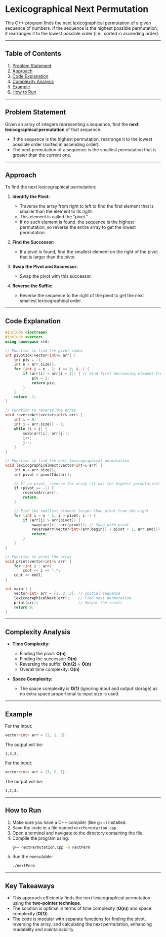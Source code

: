 # Lexicographical Next Permutation  

This C++ program finds the next lexicographical permutation of a given sequence of numbers. If the sequence is the highest possible permutation, it rearranges it to the lowest possible order (i.e., sorted in ascending order).  

---

## Table of Contents  
1. [Problem Statement](#problem-statement)  
2. [Approach](#approach)  
3. [Code Explanation](#code-explanation)  
4. [Complexity Analysis](#complexity-analysis)  
5. [Example](#example)  
6. [How to Run](#how-to-run)  

---

## Problem Statement  
Given an array of integers representing a sequence, find the **next lexicographical permutation** of that sequence.  
- If the sequence is the highest permutation, rearrange it to the lowest possible order (sorted in ascending order).  
- The next permutation of a sequence is the smallest permutation that is greater than the current one.  

---

## Approach  
To find the next lexicographical permutation:  

1. **Identify the Pivot:**  
   - Traverse the array from right to left to find the first element that is smaller than the element to its right.  
   - This element is called the "pivot."  
   - If no such element is found, the sequence is the highest permutation, so reverse the entire array to get the lowest permutation.  

2. **Find the Successor:**  
   - If a pivot is found, find the smallest element on the right of the pivot that is larger than the pivot.  

3. **Swap the Pivot and Successor:**  
   - Swap the pivot with this successor.  

4. **Reverse the Suffix:**  
   - Reverse the sequence to the right of the pivot to get the next smallest lexicographical order.  

---

## Code Explanation  
```cpp
#include <iostream>
#include <vector>
using namespace std;

// Function to find the pivot index
int pivotIdx(vector<int>& arr) {
    int piv = -1;
    int n = arr.size();
    for (int i = n - 2; i >= 0; i--) {
        if (arr[i] < arr[i + 1]) { // Find first decreasing element from the end
            piv = i;
            return piv;
        }
    }
    return -1;
}

// Function to reverse the array
void reverseArr(vector<int>& arr) {
    int i = 0;
    int j = arr.size() - 1;
    while (i < j) {
        swap(arr[i], arr[j]);
        i++;
        j--;
    }
}

// Function to find the next lexicographical permutation
void lexicographicalNext(vector<int>& arr) {
    int n = arr.size();
    int pivot = pivotIdx(arr);

    // If no pivot, reverse the array (it was the highest permutation)
    if (pivot == -1) {
        reverseArr(arr);
        return;
    }

    // Find the smallest element larger than pivot from the right
    for (int i = n - 1; i > pivot; i--) {
        if (arr[i] > arr[pivot]) {
            swap(arr[i], arr[pivot]); // Swap with pivot
            reverseArr(vector<int>(arr.begin() + pivot + 1, arr.end())); // Reverse suffix
            return;
        }
    }
}

// Function to print the array
void print(vector<int>& arr) {
    for (int i : arr)
        cout << i << ",";
    cout << endl;
}

int main() {
    vector<int> arr = {1, 2, 3}; // Initial sequence
    lexicographicalNext(arr);    // Find next permutation
    print(arr);                  // Output the result
    return 0;
}
```

---

## Complexity Analysis  
- **Time Complexity:**  
  - Finding the pivot: **O(n)**  
  - Finding the successor: **O(n)**  
  - Reversing the suffix: **O(n/2)** ≈ **O(n)**  
  - Overall time complexity: **O(n)**  

- **Space Complexity:**  
  - The space complexity is **O(1)** (ignoring input and output storage) as no extra space proportional to input size is used.  

---

## Example  
For the input:  
```cpp
vector<int> arr = {1, 2, 3};
```
The output will be:  
```
1,3,2,
```

For the input:  
```cpp
vector<int> arr = {3, 2, 1};
```
The output will be:  
```
1,2,3,
```

---

## How to Run  
1. Make sure you have a C++ compiler (like g++) installed.  
2. Save the code in a file named `nextPermutation.cpp`.  
3. Open a terminal and navigate to the directory containing the file.  
4. Compile the program using:  
    ```sh
    g++ nextPermutation.cpp -o nextPerm
    ```
5. Run the executable:  
    ```sh
    ./nextPerm
    ```

---

## Key Takeaways  
- This approach efficiently finds the next lexicographical permutation using the **two-pointer technique**.  
- The solution is optimal in terms of time complexity (**O(n)**) and space complexity (**O(1)**).  
- The code is modular with separate functions for finding the pivot, reversing the array, and calculating the next permutation, enhancing readability and maintainability.  